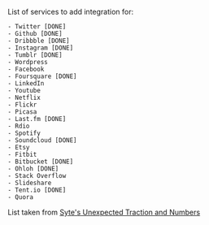 List of services to add integration for:

    - Twitter [DONE]
    - Github [DONE]
    - Dribbble [DONE]
    - Instagram [DONE]
    - Tumblr [DONE]
    - Wordpress
    - Facebook
    - Foursquare [DONE]
    - LinkedIn
    - Youtube
    - Netflix
    - Flickr
    - Picasa
    - Last.fm [DONE]
    - Rdio
    - Spotify
    - Soundcloud [DONE]
    - Etsy
    - Fitbit
    - Bitbucket [DONE]
    - Ohloh [DONE]
    - Stack Overflow
    - Slideshare
    - Tent.io [DONE]
    - Quora

List taken from [Syte's Unexpected Traction and Numbers](http://rigoneri.com/post/25804668500)
